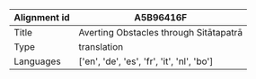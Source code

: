 |Alignment id | A5B96416F
| --- | --- 
|Title | Averting Obstacles through Sitātapatrā 
|Type | translation
|Languages | ['en', 'de', 'es', 'fr', 'it', 'nl', 'bo']